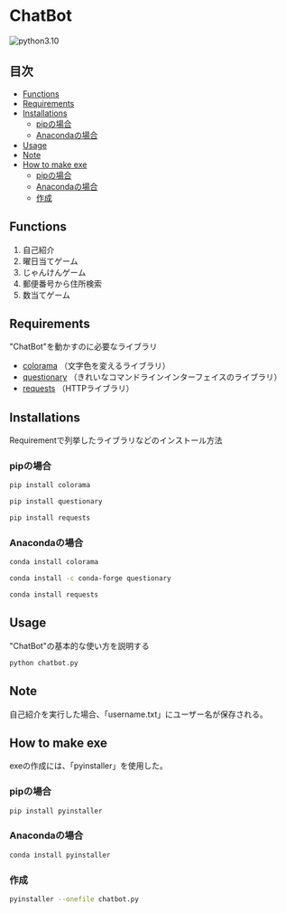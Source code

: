 # ChatBot  <!-- omit in toc -->
![python3.10](https://img.shields.io/badge/python-v3.10-blue)

## 目次 <!-- omit in toc -->
- [Functions](#functions)
- [Requirements](#requirements)
- [Installations](#installations)
  - [pipの場合](#pipの場合)
  - [Anacondaの場合](#anacondaの場合)
- [Usage](#usage)
- [Note](#note)
- [How to make exe](#how-to-make-exe)
  - [pipの場合](#pipの場合-1)
  - [Anacondaの場合](#anacondaの場合-1)
  - [作成](#作成)

## Functions
  1. 自己紹介
  2. 曜日当てゲーム
  3. じゃんけんゲーム
  4. 郵便番号から住所検索
  5. 数当てゲーム

## Requirements
"ChatBot"を動かすのに必要なライブラリ
* [colorama](https://github.com/tartley/colorama)
（文字色を変えるライブラリ）
* [questionary](https://github.com/tmbo/questionary)
（きれいなコマンドラインインターフェイスのライブラリ）
* [requests](https://github.com/psf/requests)
（HTTPライブラリ）

## Installations
Requirementで列挙したライブラリなどのインストール方法
### pipの場合
```bash
pip install colorama
```
```bash
pip install questionary
```
```bash
pip install requests
```
### Anacondaの場合
```bash
conda install colorama
```
```bash
conda install -c conda-forge questionary
```
```bash
conda install requests
```

## Usage
"ChatBot"の基本的な使い方を説明する
```bash
python chatbot.py
```

## Note
自己紹介を実行した場合、「username.txt」にユーザー名が保存される。

## How to make exe
exeの作成には、「pyinstaller」を使用した。
### pipの場合
```bash
pip install pyinstaller
```
### Anacondaの場合
```bash
conda install pyinstaller
```
### 作成
```bash
pyinstaller --onefile chatbot.py
```
